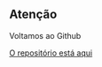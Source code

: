 ## Atenção


Voltamos ao Github

[O repositório está aqui](https://github.com/Insper/robot18/tree/master/projeto2)
